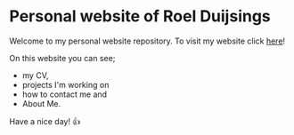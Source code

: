 # Personal website of Roel Duijsings 

Welcome to my personal website repository. To visit my website click [here](https://rroell.github.io/)!

On this website you can see;
* my CV, 
* projects I'm working on 
* how to contact me and 
* About Me. 

Have a nice day! 👍
